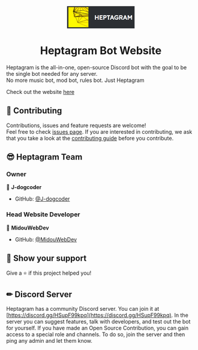 <div align="center">
<img src="heptagram.xyz/public/full-heptagram-logo.png" width="180px">
<h1>Heptagram Bot Website</h1>
</div>

Heptagram is the all-in-one, open-source Discord bot with the goal to be the single bot needed for any server.
<br/>
No more music bot, mod bot, rules bot. Just Heptagram

Check out the website [here](https://heptagram.xyz)

## 🤝 Contributing

Contributions, issues and feature requests are welcome!<br />Feel free to check [issues page](https://github.com/Heptagram-Bot/heptagram.xyz/issues). If you are interested in contributing, we ask that you take a look at the [contributing guide](https://github.com/Heptagram-Bot/Heptagram/blob/master/CONTRIBUTING.md) before you contribute.

## 😎 Heptagram Team

### Owner

👤 **J-dogcoder**

* GitHub: [@J-dogcoder](https://github.com/J-dogcoder)

### Head Website Developer

👤 **MidouWebDev**

* GitHub: [@MidouWebDev](https://github.com/MidouWebDev)

## 🙏 Show your support

Give a ⭐️ if this project helped you!

## ✏ Discord Server

Heptagram has a community Discord server. You can join it at [https://discord.gg/HSupF99kpq](https://discord.gg/HSupF99kpq). In the server you can suggest features, talk with developers, and test out the bot for yourself. If you have made an Open Source Contribution, you can gain access to a special role and channels. To do so, join the server and then ping any admin and let them know.

